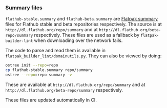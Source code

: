 ### Summary files

`flathub-stable.summary` and `flathub-beta.summary` are
[Flatpak summary](https://github.com/flatpak/flatpak/blob/66b038e14809bc973d46e8078a070dc32e894903/doc/flatpak-summaries.txt)
files for Flathub stable and beta repositories respectively. The source
is at `http://dl.flathub.org/repo/summary` and at
`http://dl.flathub.org/beta-repo/summary` respectively. These files are
used as a fallback by `flatpak-builder-lint` when downloading over the
network fails.

The code to parse and read them is available in
`flatpak_builder_lint/domainutils.py`. They can also be viewed by doing:

```sh
ostree init --repo=repo
cp flathub-stable.summary repo/summary
ostree --repo=repo summary -v
```

These are available at `http://dl.flathub.org/repo/summary`
and at `http://dl.flathub.org/beta-repo/summary` respectively.

These files are updated automatically in CI.
